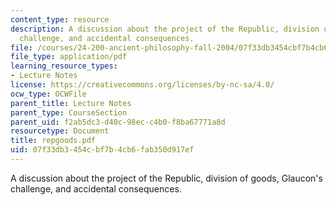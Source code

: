 ```yaml
---
content_type: resource
description: A discussion about the project of the Republic, division of goods, Glaucon's
  challenge, and accidental consequences.
file: /courses/24-200-ancient-philosophy-fall-2004/07f33db3454cbf7b4cb6fab350d917ef_repgoods.pdf
file_type: application/pdf
learning_resource_types:
- Lecture Notes
license: https://creativecommons.org/licenses/by-nc-sa/4.0/
ocw_type: OCWFile
parent_title: Lecture Notes
parent_type: CourseSection
parent_uid: f2ab5dc3-d40c-98ec-c4b0-f8ba67771a8d
resourcetype: Document
title: repgoods.pdf
uid: 07f33db3-454c-bf7b-4cb6-fab350d917ef
---
```

A discussion about the project of the Republic, division of goods, Glaucon's challenge, and accidental consequences.